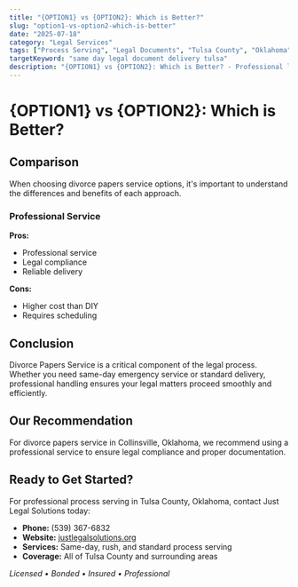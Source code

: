 ```yaml
---
title: "{OPTION1} vs {OPTION2}: Which is Better?"
slug: "option1-vs-option2-which-is-better"
date: "2025-07-18"
category: "Legal Services"
tags: ["Process Serving", "Legal Documents", "Tulsa County", "Oklahoma"]
targetKeyword: "same day legal document delivery tulsa"
description: "{OPTION1} vs {OPTION2}: Which is Better? - Professional legal document delivery services in Tulsa County, Oklahoma. Licensed, bonded, and insured process servers."
---
```


# {OPTION1} vs {OPTION2}: Which is Better?

## Comparison

When choosing divorce papers service options, it's important to understand the differences and benefits of each approach.

### Professional Service
**Pros:**
- Professional service
- Legal compliance
- Reliable delivery

**Cons:**
- Higher cost than DIY
- Requires scheduling

## Conclusion

Divorce Papers Service is a critical component of the legal process. Whether you need same-day emergency service or standard delivery, professional handling ensures your legal matters proceed smoothly and efficiently.

## Our Recommendation

For divorce papers service in Collinsville, Oklahoma, we recommend using a professional service to ensure legal compliance and proper documentation.

## Ready to Get Started?

For professional process serving in Tulsa County, Oklahoma, contact Just Legal Solutions today:

- **Phone:** (539) 367-6832
- **Website:** [justlegalsolutions.org](https://justlegalsolutions.org)
- **Services:** Same-day, rush, and standard process serving
- **Coverage:** All of Tulsa County and surrounding areas

*Licensed • Bonded • Insured • Professional*